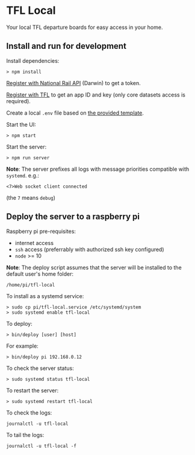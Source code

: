 # TFL Local

Your local TFL departure boards for easy access in your home.

## Install and run for development

Install dependencies:

```
> npm install
```

[Register with National Rail API](http://realtime.nationalrail.co.uk/OpenLDBWSRegistration) (Darwin) to get a token.

[Register with TFL](https://api-portal.tfl.gov.uk/signup) to get an app ID and key (only core datasets access is required).

Create a local `.env` file based on [the provided template](./.env.template).

Start the UI:

```
> npm start
```

Start the server:

```
> npm run server
```

**Note**: The server prefixes all logs with message priorities compatible with `systemd`. e.g.:

```
<7>Web socket client connected
```

(the `7` means `debug`)

## Deploy the server to a raspberry pi

Raspberry pi pre-requisites:

- internet access
- `ssh` access (preferrably with authorized ssh key configured)
- `node` >= 10

**Note**: The deploy script assumes that the server will be installed to the default user's home folder:

```
/home/pi/tfl-local
```

To install as a systemd service:

```
> sudo cp pi/tfl-local.service /etc/systemd/system
> sudo systemd enable tfl-local
```

To deploy:

```
> bin/deploy [user] [host]
```

For example:

```
> bin/deploy pi 192.168.0.12
```

To check the server status:

```
> sudo systemd status tfl-local
```

To restart the server:

```
> sudo systemd restart tfl-local
```

To check the logs:

```
journalctl -u tfl-local
```

To tail the logs:

```
journalctl -u tfl-local -f
```
